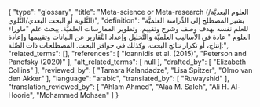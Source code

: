 {
    "type": "glossary",
    "title": "Meta-science or Meta-research (العلوم البعديَّة/التَّلوية أو البحث البعدي/التَّلوي)",
    "definition": "يشير المصطلح إلى الدِّراسة العلميَّة للعلم نفسه بهدف وصف وشرح وتقييم، وتطوير الممارسات العلميَّة. يبحث علم \"ماوراء العلوم \" عادة في الأساليب العلميَّة والتَّحليل وإعداد التَّقارير عن البيانات وتقييمها وإعادة إنتاج، أو تكرار نتائج البحث، وكذلك في حوافز البحث. المصطلحات ذات الصِّلة:",
    "related_terms": [],
    "references": [
        "Ioannidis et al. (2015)",
        "Peterson and Panofsky (2020)"
    ],
    "alt_related_terms": [
        null
    ],
    "drafted_by": [
        "Elizabeth Collins"
    ],
    "reviewed_by": [
        "Tamara Kalandadze",
        "Lisa Spitzer",
        "Olmo van den Akker"
    ],
    "language": "arabic",
    "translated_by": [
        "Ruwayshid"
    ],
    "translation_reviewed_by": [
        "Ahlam Ahmed",
        "Alaa M. Saleh",
        "Ali H. Al-Hoorie",
        "Mohammed Mohsen"
    ]
}